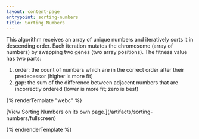 ```yaml
---
layout: content-page
entrypoint: sorting-numbers
title: Sorting Numbers
---
```


This algorithm receives an array of unique numbers and iteratively sorts it in descending order.
Each iteration mutates the chromosome (array of numbers) by swapping two genes (two array
positions). The fitness value has two parts:

1. order: the count of numbers which are in the correct order after their predecessor (higher is
   more fit)
2. gap: the sum of the difference between adjacent numbers that are incorrectly ordered (lower is
   more fit; zero is best)

{% renderTemplate "webc" %}

<interactive-embed src="/artifacts/sorting-numbers/fullscreen" title="Sorting Numbers">
  [View Sorting Numbers on its own page.](/artifacts/sorting-numbers/fullscreen)
</interactive-embed>

{% endrenderTemplate %}
